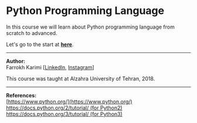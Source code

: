 # Python Programming Language
In this course we will learn about Python programming language from scratch to advanced.

Let's go to the start at **[here](https://github.com/telecomp/Python3/wiki)**.

---

**Author:**  
Farrokh Karimi [[LinkedIn](https://www.linkedin.com/in/farrokhkarimi/), [Instagram](https://www.instagram.com/farrokhkarimi/)]

This course was taught at Alzahra University of Tehran, 2018. 

---

**References:**  
[https://www.python.org/](https://www.python.org/)  
[https://docs.python.org/2/tutorial/ (for Python2)](https://docs.python.org/2/tutorial/)  
[https://docs.python.org/3/tutorial/ (for Python3)](https://docs.python.org/3/tutorial/)  
